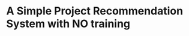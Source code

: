 A Simple Project Recommendation System with NO training
=======================================================
